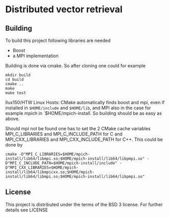 Distributed vector retrieval 
====================

Building
----------
To build this project following libraries are needed
*   Boost
*   a MPI implementation

Building is done via cmake.
So after cloning one could for example
```
mkdir build
cd build
cmake ..
make
make test
```

Ilux150/HTW Linux Hosts:
CMake automatically finds boost and mpi, even if installed in `$HOME/include` and `$HOME/lib`, 
and MPI also in the case for example mpich in `$HOME/mpich-install. So building should be as easy as above.

Should mpi not be found one has to set the 2 CMake cache variables MPI_C_LIBRARIES and MPI_C_INCLUDE_PATH for C 
and MPI_CXX_LIBRARIES and MPI_CXX_INCLUDE_PATH for C++. 
This could be done by
```
cmake -D"MPI_C_LIBRARIES=$HOME/mpich-install/lib64/libmpi.so;$HOME/mpich-install/lib64/libpmpi.so" -D"MPI_C_INCLUDE_PATH=$HOME/mpich-install/include" -D"MPI_CXX_LIBRARIES=$HOME/mpich-install/lib64/libmpicxx.so;$HOME/mpich-install/lib64/libmpi.so;$HOME/mpich-install/lib64/libpmpi.so"
```

License
--------------

This project is distributed under the terms of the BSD 3 license. For further details see LICENSE